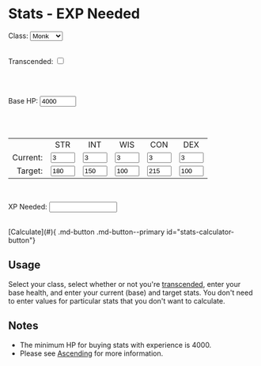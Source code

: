 # Stats - EXP Needed

<form id="stats-calculator">

  <label>Class:</label>
  <select name="class" id="stats-calculator-class">
    <option value="monk">Monk</option>
    <option value="priest">Priest</option>
    <option value="rogue">Rogue</option>
    <option value="warrior">Warrior</option>
    <option value="wizard">Wizard</option>
  </select>

  <br>
  <label for="stats-calculator-transcended">Transcended:</label>
  <input type="checkbox" id="stats-calculator-transcended" name="transcended" value="Transcended">

  <br><br>

  Base HP: <input type="text" size="6" value="4000" class="CalculatorInputBox md-typeset" id="stats-calculator-hp">

  <br><br>

  <table class="CalculatorTable">

  <tr>
  <td></td>
  <td><center>STR</center></td>
  <td><center>INT</center></td>
  <td><center>WIS</center></td>
  <td><center>CON</center></td>
  <td><center>DEX</center></td>
  </tr>

  <tr>
  <td style="text-align:right">Current:</td>
  <td><input type="text" size="3" class="CalculatorInputBox md-typeset" id="stats-calculator-current-str" value="3"></td>
  <td><input type="text" size="3" class="CalculatorInputBox md-typeset" id="stats-calculator-current-int" value="3"></td>
  <td><input type="text" size="3" class="CalculatorInputBox md-typeset" id="stats-calculator-current-wis" value="3"></td>
  <td><input type="text" size="3" class="CalculatorInputBox md-typeset" id="stats-calculator-current-con" value="3"></td>
  <td><input type="text" size="3" class="CalculatorInputBox md-typeset" id="stats-calculator-current-dex" value="3"></td>
  </tr>

  <tr>
  <td style="text-align:right">Target:</td>
  <td><input type="text" size="3" class="CalculatorInputBox md-typeset" id="stats-calculator-target-str" value="180"></td>
  <td><input type="text" size="3" class="CalculatorInputBox md-typeset" id="stats-calculator-target-int" value="150"></td>
  <td><input type="text" size="3" class="CalculatorInputBox md-typeset" id="stats-calculator-target-wis" value="100"></td>
  <td><input type="text" size="3" class="CalculatorInputBox md-typeset" id="stats-calculator-target-con" value="215"></td>
  <td><input type="text" size="3" class="CalculatorInputBox md-typeset" id="stats-calculator-target-dex" value="100"></td>
  </tr>
  </table>

  <br>

  XP Needed: <input type="text" size="14" readonly class="CalculatorInfoBox md-typeset" id="stats-calculator-experience">

</form>

<br>
[Calculate](#){ .md-button .md-button--primary id="stats-calculator-button"}

## Usage

Select your class, select whether or not you're [transcended](../../classes/transcending), enter your base health, and enter your current (base) and target stats. You don't need to enter values for particular stats that you don't want to calculate.

## Notes

- The minimum HP for buying stats with experience is 4000.
- Please see [Ascending](../../classes/ascending) for more information.

